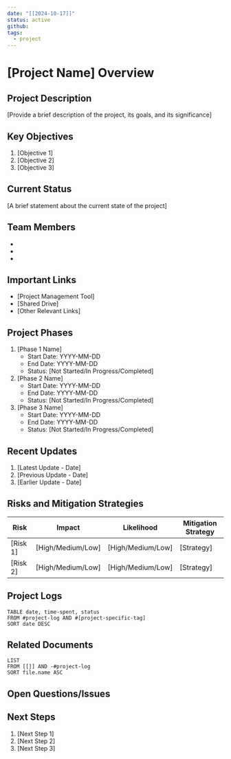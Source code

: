 ```yaml
---
date: "[[2024-10-17]]"
status: active
github: 
tags:
  - project
---
```


# [Project Name] Overview

## Project Description
[Provide a brief description of the project, its goals, and its significance]

## Key Objectives
1. [Objective 1]
2. [Objective 2]
3. [Objective 3]

## Current Status
[A brief statement about the current state of the project]

## Team Members
- [Name 1]: [Role]
- [Name 2]: [Role]
- [Name 3]: [Role]

## Important Links
- [Project Management Tool]
- [Shared Drive]
- [Other Relevant Links]

## Project Phases
1. [Phase 1 Name]
   - Start Date: YYYY-MM-DD
   - End Date: YYYY-MM-DD
   - Status: [Not Started/In Progress/Completed]
2. [Phase 2 Name]
   - Start Date: YYYY-MM-DD
   - End Date: YYYY-MM-DD
   - Status: [Not Started/In Progress/Completed]
3. [Phase 3 Name]
   - Start Date: YYYY-MM-DD
   - End Date: YYYY-MM-DD
   - Status: [Not Started/In Progress/Completed]

## Recent Updates
1. [Latest Update - Date]
2. [Previous Update - Date]
3. [Earlier Update - Date]

## Risks and Mitigation Strategies
| Risk | Impact | Likelihood | Mitigation Strategy |
|------|--------|------------|---------------------|
| [Risk 1] | [High/Medium/Low] | [High/Medium/Low] | [Strategy] |
| [Risk 2] | [High/Medium/Low] | [High/Medium/Low] | [Strategy] |

## Project Logs
```dataview
TABLE date, time-spent, status
FROM #project-log AND #[project-specific-tag]
SORT date DESC
```

## Related Documents
```dataview
LIST
FROM [[]] AND -#project-log
SORT file.name ASC
```

## Open Questions/Issues


## Next Steps
1. [Next Step 1]
2. [Next Step 2]
3. [Next Step 3]